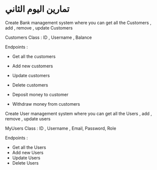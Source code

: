 # تمارين اليوم الثاني

Create Bank management system where you can get all the Customers , add , remove , update Customers

Customers Class :
ID , Username  , Balance

Endpoints :

- Get all the customers
- Add new customers
- Update customers 
- Delete customers 


- Deposit money to customer 
- Withdraw money from customers



Create User management system where you can get all the Users , add , remove , update users

MyUsers Class :
ID , Username  , Email, Password, Role

Endpoints :

- Get all the Users
- Add new Users
- Update Users 
- Delete Users 
